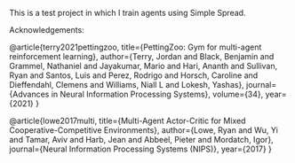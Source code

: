 This is a test project in which I train agents using Simple Spread.

Acknowledgements:

@article{terry2021pettingzoo,
  title={PettingZoo: Gym for multi-agent reinforcement learning},
  author={Terry, Jordan and Black, Benjamin and Grammel, Nathaniel and Jayakumar, Mario and Hari, Ananth and Sullivan, Ryan and Santos, Luis and Perez, Rodrigo and Horsch, Caroline and Dieffendahl, Clemens and Williams, Niall L and Lokesh, Yashas},
  journal={Advances in Neural Information Processing Systems},
  volume={34},
  year={2021}
}

@article{lowe2017multi,
title={Multi-Agent Actor-Critic for Mixed Cooperative-Competitive Environments},
author={Lowe, Ryan and Wu, Yi and Tamar, Aviv and Harb, Jean and Abbeel, Pieter and Mordatch, Igor},
journal={Neural Information Processing Systems (NIPS)},
year={2017}
}
